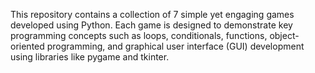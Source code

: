 This repository contains a collection of 7 simple yet engaging games developed using Python.
Each game is designed to demonstrate key programming concepts such as loops, conditionals, functions, object-oriented programming, and graphical user interface (GUI) development using libraries like pygame and tkinter.
